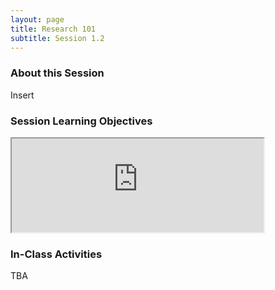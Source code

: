 ```yaml
---
layout: page
title: Research 101 
subtitle: Session 1.2
---
```


### About this Session

Insert

### Session Learning Objectives
<iframe width="80%" src="https://docs.google.com/spreadsheets/d/1saUbLsjOw9P2LbcZ1MGCaP8PQg9nA48H9Of57S1pQgg/pubhtml?widget=true&amp;headers=false"></iframe>

### In-Class Activities

TBA